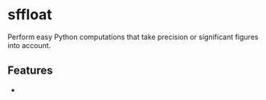 # sffloat

Perform easy Python computations that take precision or significant figures
into account.

## Features

* 